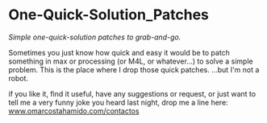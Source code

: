 # One-Quick-Solution_Patches
_Simple one-quick-solution patches to grab-and-go._

Sometimes you just know how quick and easy it would be to patch something in max or processing (or M4L, or whatever...) to solve a simple problem.
This is the place where I drop those quick patches.
...but I'm not a robot.


if you like it, find it useful, have any suggestions or request, or just want to tell me a very funny joke you heard last night,
drop me a line here:
www.omarcostahamido.com/contactos
